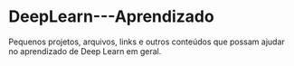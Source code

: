 # DeepLearn---Aprendizado
Pequenos projetos, arquivos, links e outros conteúdos que possam ajudar no aprendizado de Deep Learn em geral.
